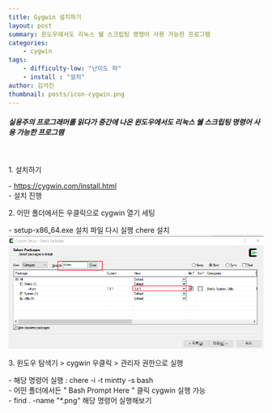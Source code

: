 ```yaml
---
title: Gygwin 설치하기
layout: post
summary: 윈도우에서도 리눅스 쉘 스크립팅 명령어 사용 가능한 프로그램 
categories: 
    - cygwin
tags: 
    - difficulty-low: "난이도 하"
    - install : "설치"
author: 김석진
thumbnail: posts/icon-cygwin.png
---
```

##### 실용주의 프로그래머를 읽다가 중간에 나온 윈도우에서도 리눅스 쉘 스크립팅 명령어 사용 가능한 프로그램 
<br>
<p class="bold-text"> 1. 설치하기 <p>
- <a href="https://cygwin.com/install.html" target="_blank">https://cygwin.com/install.html</a><br/> 
- 설치 진행

<p class="bold-text"> 2. 어떤 폴더에서든 우클릭으로 cygwin 열기 세팅 <p>
- setup-x86_64.exe 설치 파일 다시 실행 chere 설치 <br/> 
<img src="/assets/img/posts/cygwin/install.png"><br/> 

<p class="bold-text"> 3. 윈도우 탐색기 > cygwin 우클릭 > 관리자 권한으로 실행 <p>
- 해당 명령어 실행 : chere -i -t mintty -s bash<br/> 
- 어떤 폴더에서든 " Bash Prompt Here " 클릭  cygwin 실행 가능 <br/> 
- find . -name "*.png" 해당 명령어 실행해보기